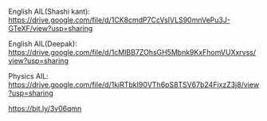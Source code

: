 English AIL(Shashi kant): 
https://drive.google.com/file/d/1CK8cmdP7CcVsIVLS90mnVePu3J-GTeXF/view?usp=sharing

English AIL(Deepak):
https://drive.google.com/file/d/1cMIBB7ZOhsGH5Mbnk9KxFhomVUXxrvss/view?usp=sharing

Physics AIL:
https://drive.google.com/file/d/1kjRTbkI90VTh6pS8TSV67b24FjxzZ3j8/view?usp=sharing

https://bit.ly/3v06qmn

